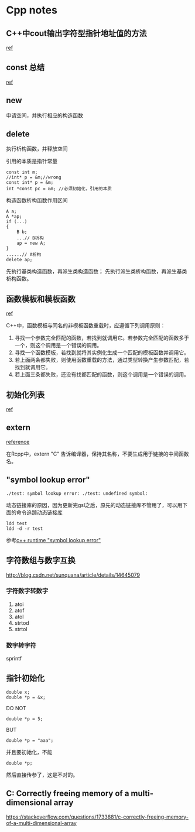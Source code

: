 # Cpp notes
## C++中cout输出字符型指针地址值的方法
[ref](http://www.cnblogs.com/wxxweb/archive/2011/05/20/2052256.html)

## const 总结
[ref](http://www.2cto.com/kf/201210/160536.html)

## new

申请空间，并执行相应的构造函数

## delete

执行析构函数，并释放空间

引用的本质是指针常量

```
const int m;
//int* p = &m;//wrong
const int* p = &m;
int *const pc = &m; //必须初始化，引用的本质
```


构造函数析构函数作用区间

```
A a;
A *ap;
if (...)
{
	B b;
	...// B析构
	ap = new A;
}
......// A析构
delete ap;
```


先执行基类构造函数，再派生类构造函数；
先执行派生类析构函数，再派生基类析构函数。


## 函数模板和模板函数

[ref](http://blog.csdn.net/beyondhaven/article/details/4204345)

C++中，函数模板与同名的非模板函数重载时，应遵循下列调用原则：
1. 寻找一个参数完全匹配的函数，若找到就调用它。若参数完全匹配的函数多于一个，则这个调用是一个错误的调用。
2. 寻找一个函数模板，若找到就将其实例化生成一个匹配的模板函数并调用它。
3. 若上面两条都失败，则使用函数重载的方法，通过类型转换产生参数匹配，若找到就调用它。
4. 若上面三条都失败，还没有找都匹配的函数，则这个调用是一个错误的调用。

## 初始化列表

[ref](http://www.cnblogs.com/graphics/archive/2010/07/04/1770900.html)


## extern

[reference](http://www.cnblogs.com/yc_sunniwell/archive/2010/07/14/1777431.html)

在Rcpp中，extern "C" 告诉编译器，保持其名称，不要生成用于链接的中间函数名。

## "symbol lookup error"

```
./test: symbol lookup error: ./test: undefined symbol:
```

动态链接库的原因，因为更新完gsl之后，原先的动态链接库不管用了，可以用下面的命令追踪动态链接库
```
ldd test
ldd -d -r test
```

参考[c++ runtime "symbol lookup error" ](http://gdwarner.blogspot.com/2009/03/c-runtime-symbol-lookup-error.html)

## 字符数组与数字互换

http://blog.csdn.net/sunquana/article/details/14645079

### 字符数字转数字
1. atoi
2. atof
3. atol
4. strtod
5. strtol

### 数字转字符
sprintf

## 指针初始化

```
double x;
double *p = &x;
```

DO NOT
```
double *p = 5;
```

BUT
```
double *p = "aaa";
```
并且要初始化，不能

```
double *p;
```
然后直接传参了，这是不对的。

## C: Correctly freeing memory of a multi-dimensional array

https://stackoverflow.com/questions/1733881/c-correctly-freeing-memory-of-a-multi-dimensional-array

